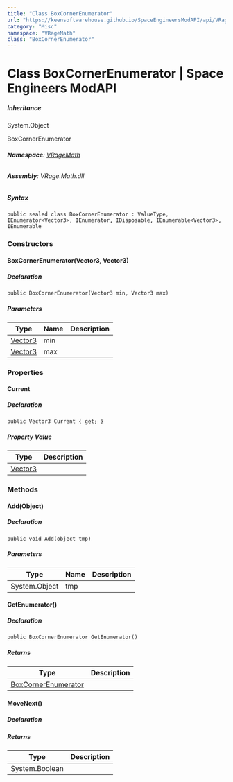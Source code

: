 ```yaml
---
title: "Class BoxCornerEnumerator"
url: "https://keensoftwarehouse.github.io/SpaceEngineersModAPI/api/VRageMath.BoxCornerEnumerator.html"
category: "Misc"
namespace: "VRageMath"
class: "BoxCornerEnumerator"
---
```


# Class BoxCornerEnumerator | Space Engineers ModAPI

##### Inheritance

System.Object

BoxCornerEnumerator

###### **Namespace**: [VRageMath](https://keensoftwarehouse.github.io/SpaceEngineersModAPI/api/VRageMath.html)

###### **Assembly**: VRage.Math.dll

##### Syntax

```
public sealed class BoxCornerEnumerator : ValueType, IEnumerator<Vector3>, IEnumerator, IDisposable, IEnumerable<Vector3>, IEnumerable
```

### Constructors

#### BoxCornerEnumerator(Vector3, Vector3)

##### Declaration

```
public BoxCornerEnumerator(Vector3 min, Vector3 max)
```

##### Parameters

| Type | Name | Description |
| --- | --- | --- |
| [Vector3](https://keensoftwarehouse.github.io/SpaceEngineersModAPI/api/VRageMath.Vector3.html) | min |     |
| [Vector3](https://keensoftwarehouse.github.io/SpaceEngineersModAPI/api/VRageMath.Vector3.html) | max |     |

### Properties

#### Current

##### Declaration

```
public Vector3 Current { get; }
```

##### Property Value

| Type | Description |
| --- | --- |
| [Vector3](https://keensoftwarehouse.github.io/SpaceEngineersModAPI/api/VRageMath.Vector3.html) |     |

### Methods

#### Add(Object)

##### Declaration

```
public void Add(object tmp)
```

##### Parameters

| Type | Name | Description |
| --- | --- | --- |
| System.Object | tmp |     |

#### GetEnumerator()

##### Declaration

```
public BoxCornerEnumerator GetEnumerator()
```

##### Returns

| Type | Description |
| --- | --- |
| [BoxCornerEnumerator](https://keensoftwarehouse.github.io/SpaceEngineersModAPI/api/VRageMath.BoxCornerEnumerator.html) |     |

#### MoveNext()

##### Declaration

##### Returns

| Type | Description |
| --- | --- |
| System.Boolean |     |
